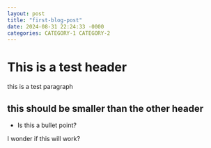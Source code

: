 ```yaml
---
layout: post
title: "first-blog-post"
date: 2024-08-31 22:24:33 -0000
categories: CATEGORY-1 CATEGORY-2
---
```


# This is a test header

this is a test paragraph

## this should be smaller than the other header

* Is this a bullet point?

I wonder if this will work?


